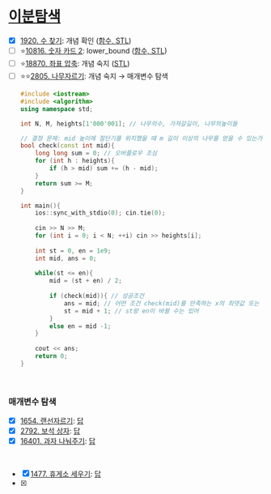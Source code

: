 # [이분탐색](https://github.com/Jinsun-Lee/Algorithm-template/discussions/13)

- [x] [1920. 수 찾기](https://www.acmicpc.net/problem/1920): 개념 확인 ([함수, STL](https://github.com/Jinsun-Lee/Algorithm-template/blob/master/M13_binarySearch/1_1920_%ED%95%A8%EC%88%98_STL.md))
- [ ] ⭐[10816. 숫자 카드 2](https://www.acmicpc.net/problem/10816): lower_bound ([함수, STL](https://github.com/Jinsun-Lee/Algorithm-template/blob/master/M13_binarySearch/2_10816_%ED%95%A8%EC%88%98_STL.md))
- [ ] ⭐[18870. 좌표 압축](https://www.acmicpc.net/problem/18870): 개념 숙지 ([STL](https://github.com/Jinsun-Lee/Algorithm-template/blob/master/M13_binarySearch/3_18870_STL.md))
- [ ] ⭐⭐[2805. 나무자르기](https://www.acmicpc.net/problem/2805): 개념 숙지 → 매개변수 탐색
    ```cpp
    #include <iostream> 
    #include <algorithm>
    using namespace std;
    
    int N, M, heights[1'000'001]; // 나무의수, 가져갈길이, 나무의높이들
    
    // 결정 문제: mid 높이에 절단기를 위치했을 때 m 길이 이상의 나무를 얻을 수 있는가?
    bool check(const int mid){
        long long sum = 0; // 오버플로우 조심
        for (int h : heights){
            if (h > mid) sum += (h - mid);
        }    
        return sum >= M;
    }
    
    int main(){
        ios::sync_with_stdio(0); cin.tie(0);
        
        cin >> N >> M;
        for (int i = 0; i < N; ++i) cin >> heights[i];
        
        int st = 0, en = 1e9; 
        int mid, ans = 0;
        
        while(st <= en){
            mid = (st + en) / 2;
            
            if (check(mid)){ // 성공조건
                ans = mid; // 어떤 조건 check(mid)를 만족하는 x의 최댓값 또는 최솟값 찾기
                st = mid + 1; // st랑 en이 바뀔 수는 있어
            }
            else en = mid -1;
        }
        
        cout << ans;    
        return 0;
    }
    ```

<br>

### 매개변수 탐색
- [x] [1654. 랜선자르기](https://www.acmicpc.net/problem/1654): [답](https://github.com/Jinsun-Lee/Algorithm-template/blob/master/M13_binarySearch/5_1654_%ED%95%A8%EC%88%98.cc) 
- [x] [2792. 보석 상자](https://www.acmicpc.net/problem/2792): [답](https://github.com/Jinsun-Lee/Algorithm-template/discussions/13#discussioncomment-14611416)
- [x] [16401. 과자 나눠주기](https://www.acmicpc.net/problem/16401): [답](https://github.com/Jinsun-Lee/Algorithm-template/discussions/13#discussioncomment-13635307)

<br>

- [x] [1477. 휴게소 세우기](https://www.acmicpc.net/problem/1477): [답](https://github.com/Jinsun-Lee/Algorithm-template/discussions/13#discussioncomment-12961024)
- [x] 
